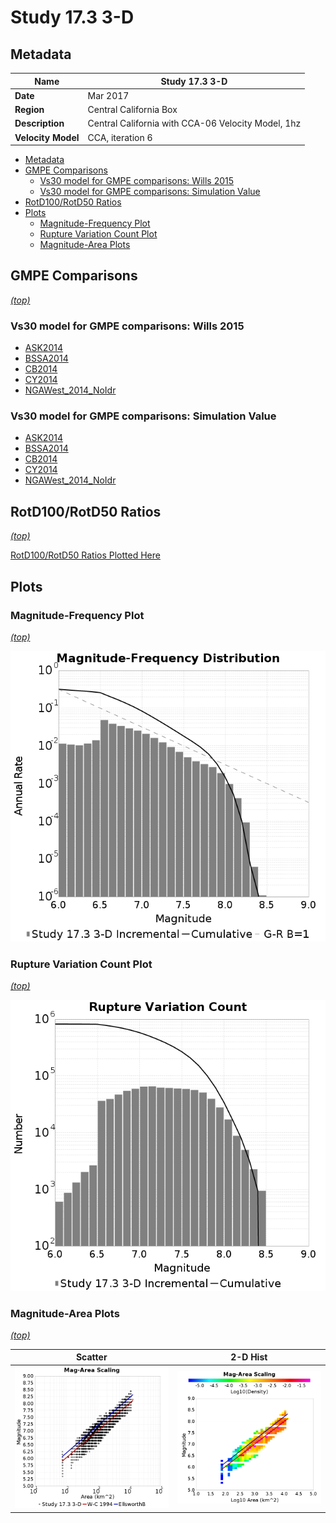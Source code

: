 # Study 17.3 3-D
## Metadata
| **Name** | Study 17.3 3-D |
|-----|-----|
| **Date** | Mar 2017 |
| **Region** | Central California Box |
| **Description** | Central California with CCA-06 Velocity Model, 1hz |
| **Velocity Model** | CCA, iteration 6 |

* [Metadata](#metadata)
* [GMPE Comparisons](#gmpe-comparisons)
  * [Vs30 model for GMPE comparisons: Wills 2015](#vs30-model-for-gmpe-comparisons-wills-2015)
  * [Vs30 model for GMPE comparisons: Simulation Value](#vs30-model-for-gmpe-comparisons-simulation-value)
* [RotD100/RotD50 Ratios](#rotd100rotd50-ratios)
* [Plots](#plots)
  * [Magnitude-Frequency Plot](#magnitude-frequency-plot)
  * [Rupture Variation Count Plot](#rupture-variation-count-plot)
  * [Magnitude-Area Plots](#magnitude-area-plots)

## GMPE Comparisons
*[(top)](#study-173-3-d)*

### Vs30 model for GMPE comparisons: Wills 2015

* [ASK2014](gmpe_comparisons_ASK2014_Vs30Wills2015/)
* [BSSA2014](gmpe_comparisons_BSSA2014_Vs30Wills2015/)
* [CB2014](gmpe_comparisons_CB2014_Vs30Wills2015/)
* [CY2014](gmpe_comparisons_CY2014_Vs30Wills2015/)
* [NGAWest_2014_NoIdr](gmpe_comparisons_NGAWest_2014_NoIdr_Vs30Wills2015/)
### Vs30 model for GMPE comparisons: Simulation Value

* [ASK2014](gmpe_comparisons_ASK2014_Vs30Simulation/)
* [BSSA2014](gmpe_comparisons_BSSA2014_Vs30Simulation/)
* [CB2014](gmpe_comparisons_CB2014_Vs30Simulation/)
* [CY2014](gmpe_comparisons_CY2014_Vs30Simulation/)
* [NGAWest_2014_NoIdr](gmpe_comparisons_NGAWest_2014_NoIdr_Vs30Simulation/)

## RotD100/RotD50 Ratios
*[(top)](#study-173-3-d)*

[RotD100/RotD50 Ratios Plotted Here](rotd_ratio_comparisons/)

## Plots
### Magnitude-Frequency Plot
*[(top)](#study-173-3-d)*

![MFD](resources/mfd.png)
### Rupture Variation Count Plot
*[(top)](#study-173-3-d)*

![RV Count](resources/rv_count.png)
### Magnitude-Area Plots
*[(top)](#study-173-3-d)*

| Scatter | 2-D Hist |
|-----|-----|
| ![MFD Scatter](resources/mag_area.png) | ![MFD Hist](resources/mag_area_hist2D.png) |
